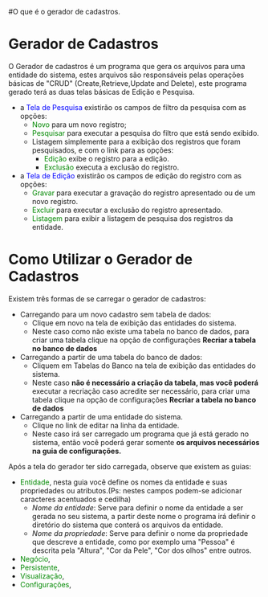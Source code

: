 #O que é o gerador de cadastros.

# Gerador de Cadastros #

O Gerador de cadastros é um programa que gera os arquivos para uma entidade do sistema, estes arquivos são responsáveis pelas operações básicas de "CRUD" (Create,Retrieve,Update and Delete), este programa gerado terá as duas telas básicas de Edição e Pesquisa.
  * a <font color='#0000FF'>Tela de Pesquisa</font> existirão os campos de filtro da pesquisa com as opções:
    * <font color='#008800'>Novo</font> para um novo registro;
    * <font color='#008800'>Pesquisar</font> para executar a pesquisa do filtro que está sendo exibido.
    * Listagem simplemente para a exibição dos registros que foram pesquisados, e com o link para as opções:
      * <font color='#008800'>Edição</font> exibe o registro para a edição.
      * <font color='#008800'>Exclusão</font> executa a exclusão do registro.
  * a <font color='#0000FF'>Tela de Edição</font> existirão os campos de edição do registro com as opções:
    * <font color='#008800'>Gravar</font> para executar a gravação do registro apresentado ou de um novo registro.
    * <font color='#008800'>Excluir</font> para executar a exclusão do registro apresentado.
    * <font color='#008800'>Listagem</font> para exibir a listagem de pesquisa dos registros da entidade.


# Como Utilizar o Gerador de Cadastros #

Existem três formas de se carregar o gerador de cadastros:
  * Carregando para um novo cadastro sem tabela de dados:
    * Clique em novo na tela de exibição das entidades do sistema.
    * Neste caso como não existe uma tabela no banco de dados, para criar uma tabela clique na opção de configurações **Recriar a tabela no banco de dados**
  * Carregando a partir de uma tabela do banco de dados:
    * Cliquem em Tabelas do Banco na tela de exibição das entidades do sistema.
    * Neste caso **não é necessário a criação da tabela, mas você poderá** executar a recriação caso acredite ser necessário, para criar uma tabela clique na opção de configurações **Recriar a tabela no banco de dados**
  * Carregando a partir de uma entidade do sistema.
    * Clique no link de editar na linha da entidade.
    * Neste caso irá ser carregado um programa que já está gerado no sistema, então você poderá gerar somente **os arquivos necessários na guia de configurações.**

Após a tela do gerador ter sido carregada, observe que existem as guias:


  * <font color='#008800'>Entidade</font>, nesta guia você define os nomes da entidade e suas propriedades ou atributos.(Ps: nestes campos podem-se adicionar caracteres acentuados e cedilha)
    * _Nome da entidade_: Serve para definir o nome da entidade a ser gerada no seu sistema, a partir deste nome o programa irá definir o diretório do sistema que conterá os arquivos da entidade.
    * _Nome da propriedade_: Serve para definir o nome da propriedade que descreve a entidade, como por exemplo uma "Pessoa" é descrita pela "Altura", "Cor da Pele", "Cor dos olhos" entre outros.
  * <font color='#008800'>Negócio</font>,
  * <font color='#008800'>Persistente</font>,
  * <font color='#008800'>Visualização</font>,
  * <font color='#008800'>Configurações</font>,